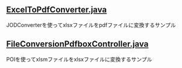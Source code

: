 ## [ExcelToPdfConverter.java](https://github.com/serina-yam/create-pdf-with-Java/blob/main/demo/src/main/java/com/example/controllers/ExcelToPdfConverter.java)
JODConverterを使ってxlsxファイルをpdfファイルに変換するサンプル


## [FileConversionPdfboxController.java](https://github.com/serina-yam/create-pdf-with-Java/blob/main/demo/src/main/java/com/example/controllers/FileConversionPdfboxController.java)
POIを使ってxlsmファイルをxlsxファイルに変換するサンプル